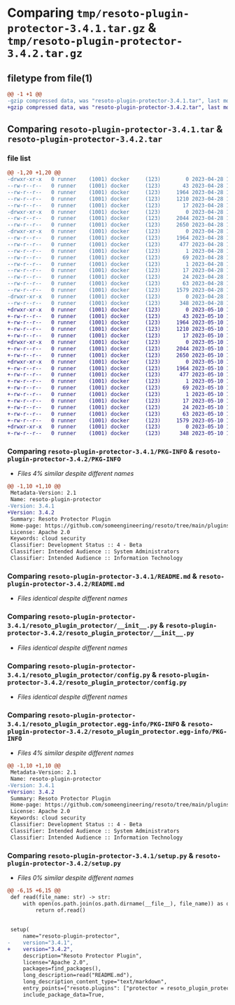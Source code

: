 # Comparing `tmp/resoto-plugin-protector-3.4.1.tar.gz` & `tmp/resoto-plugin-protector-3.4.2.tar.gz`

## filetype from file(1)

```diff
@@ -1 +1 @@
-gzip compressed data, was "resoto-plugin-protector-3.4.1.tar", last modified: Fri Apr 28 15:14:23 2023, max compression
+gzip compressed data, was "resoto-plugin-protector-3.4.2.tar", last modified: Wed May 10 12:24:45 2023, max compression
```

## Comparing `resoto-plugin-protector-3.4.1.tar` & `resoto-plugin-protector-3.4.2.tar`

### file list

```diff
@@ -1,20 +1,20 @@
-drwxr-xr-x   0 runner    (1001) docker     (123)        0 2023-04-28 15:14:23.220754 resoto-plugin-protector-3.4.1/
--rw-r--r--   0 runner    (1001) docker     (123)       43 2023-04-28 15:12:04.000000 resoto-plugin-protector-3.4.1/MANIFEST.in
--rw-r--r--   0 runner    (1001) docker     (123)     1964 2023-04-28 15:14:23.220754 resoto-plugin-protector-3.4.1/PKG-INFO
--rw-r--r--   0 runner    (1001) docker     (123)     1210 2023-04-28 15:12:04.000000 resoto-plugin-protector-3.4.1/README.md
--rw-r--r--   0 runner    (1001) docker     (123)       17 2023-04-28 15:12:04.000000 resoto-plugin-protector-3.4.1/requirements.txt
-drwxr-xr-x   0 runner    (1001) docker     (123)        0 2023-04-28 15:14:23.220754 resoto-plugin-protector-3.4.1/resoto_plugin_protector/
--rw-r--r--   0 runner    (1001) docker     (123)     2044 2023-04-28 15:12:04.000000 resoto-plugin-protector-3.4.1/resoto_plugin_protector/__init__.py
--rw-r--r--   0 runner    (1001) docker     (123)     2650 2023-04-28 15:12:04.000000 resoto-plugin-protector-3.4.1/resoto_plugin_protector/config.py
-drwxr-xr-x   0 runner    (1001) docker     (123)        0 2023-04-28 15:14:23.220754 resoto-plugin-protector-3.4.1/resoto_plugin_protector.egg-info/
--rw-r--r--   0 runner    (1001) docker     (123)     1964 2023-04-28 15:14:23.000000 resoto-plugin-protector-3.4.1/resoto_plugin_protector.egg-info/PKG-INFO
--rw-r--r--   0 runner    (1001) docker     (123)      477 2023-04-28 15:14:23.000000 resoto-plugin-protector-3.4.1/resoto_plugin_protector.egg-info/SOURCES.txt
--rw-r--r--   0 runner    (1001) docker     (123)        1 2023-04-28 15:14:23.000000 resoto-plugin-protector-3.4.1/resoto_plugin_protector.egg-info/dependency_links.txt
--rw-r--r--   0 runner    (1001) docker     (123)       69 2023-04-28 15:14:23.000000 resoto-plugin-protector-3.4.1/resoto_plugin_protector.egg-info/entry_points.txt
--rw-r--r--   0 runner    (1001) docker     (123)        1 2023-04-28 15:14:23.000000 resoto-plugin-protector-3.4.1/resoto_plugin_protector.egg-info/not-zip-safe
--rw-r--r--   0 runner    (1001) docker     (123)       17 2023-04-28 15:14:23.000000 resoto-plugin-protector-3.4.1/resoto_plugin_protector.egg-info/requires.txt
--rw-r--r--   0 runner    (1001) docker     (123)       24 2023-04-28 15:14:23.000000 resoto-plugin-protector-3.4.1/resoto_plugin_protector.egg-info/top_level.txt
--rw-r--r--   0 runner    (1001) docker     (123)       63 2023-04-28 15:14:23.220754 resoto-plugin-protector-3.4.1/setup.cfg
--rw-r--r--   0 runner    (1001) docker     (123)     1579 2023-04-28 15:12:04.000000 resoto-plugin-protector-3.4.1/setup.py
-drwxr-xr-x   0 runner    (1001) docker     (123)        0 2023-04-28 15:14:23.220754 resoto-plugin-protector-3.4.1/test/
--rw-r--r--   0 runner    (1001) docker     (123)      348 2023-04-28 15:12:04.000000 resoto-plugin-protector-3.4.1/test/test_config.py
+drwxr-xr-x   0 runner    (1001) docker     (123)        0 2023-05-10 12:24:45.810034 resoto-plugin-protector-3.4.2/
+-rw-r--r--   0 runner    (1001) docker     (123)       43 2023-05-10 12:23:04.000000 resoto-plugin-protector-3.4.2/MANIFEST.in
+-rw-r--r--   0 runner    (1001) docker     (123)     1964 2023-05-10 12:24:45.810034 resoto-plugin-protector-3.4.2/PKG-INFO
+-rw-r--r--   0 runner    (1001) docker     (123)     1210 2023-05-10 12:23:04.000000 resoto-plugin-protector-3.4.2/README.md
+-rw-r--r--   0 runner    (1001) docker     (123)       17 2023-05-10 12:23:04.000000 resoto-plugin-protector-3.4.2/requirements.txt
+drwxr-xr-x   0 runner    (1001) docker     (123)        0 2023-05-10 12:24:45.806034 resoto-plugin-protector-3.4.2/resoto_plugin_protector/
+-rw-r--r--   0 runner    (1001) docker     (123)     2044 2023-05-10 12:23:04.000000 resoto-plugin-protector-3.4.2/resoto_plugin_protector/__init__.py
+-rw-r--r--   0 runner    (1001) docker     (123)     2650 2023-05-10 12:23:04.000000 resoto-plugin-protector-3.4.2/resoto_plugin_protector/config.py
+drwxr-xr-x   0 runner    (1001) docker     (123)        0 2023-05-10 12:24:45.810034 resoto-plugin-protector-3.4.2/resoto_plugin_protector.egg-info/
+-rw-r--r--   0 runner    (1001) docker     (123)     1964 2023-05-10 12:24:45.000000 resoto-plugin-protector-3.4.2/resoto_plugin_protector.egg-info/PKG-INFO
+-rw-r--r--   0 runner    (1001) docker     (123)      477 2023-05-10 12:24:45.000000 resoto-plugin-protector-3.4.2/resoto_plugin_protector.egg-info/SOURCES.txt
+-rw-r--r--   0 runner    (1001) docker     (123)        1 2023-05-10 12:24:45.000000 resoto-plugin-protector-3.4.2/resoto_plugin_protector.egg-info/dependency_links.txt
+-rw-r--r--   0 runner    (1001) docker     (123)       69 2023-05-10 12:24:45.000000 resoto-plugin-protector-3.4.2/resoto_plugin_protector.egg-info/entry_points.txt
+-rw-r--r--   0 runner    (1001) docker     (123)        1 2023-05-10 12:24:45.000000 resoto-plugin-protector-3.4.2/resoto_plugin_protector.egg-info/not-zip-safe
+-rw-r--r--   0 runner    (1001) docker     (123)       17 2023-05-10 12:24:45.000000 resoto-plugin-protector-3.4.2/resoto_plugin_protector.egg-info/requires.txt
+-rw-r--r--   0 runner    (1001) docker     (123)       24 2023-05-10 12:24:45.000000 resoto-plugin-protector-3.4.2/resoto_plugin_protector.egg-info/top_level.txt
+-rw-r--r--   0 runner    (1001) docker     (123)       63 2023-05-10 12:24:45.810034 resoto-plugin-protector-3.4.2/setup.cfg
+-rw-r--r--   0 runner    (1001) docker     (123)     1579 2023-05-10 12:23:04.000000 resoto-plugin-protector-3.4.2/setup.py
+drwxr-xr-x   0 runner    (1001) docker     (123)        0 2023-05-10 12:24:45.810034 resoto-plugin-protector-3.4.2/test/
+-rw-r--r--   0 runner    (1001) docker     (123)      348 2023-05-10 12:23:04.000000 resoto-plugin-protector-3.4.2/test/test_config.py
```

### Comparing `resoto-plugin-protector-3.4.1/PKG-INFO` & `resoto-plugin-protector-3.4.2/PKG-INFO`

 * *Files 4% similar despite different names*

```diff
@@ -1,10 +1,10 @@
 Metadata-Version: 2.1
 Name: resoto-plugin-protector
-Version: 3.4.1
+Version: 3.4.2
 Summary: Resoto Protector Plugin
 Home-page: https://github.com/someengineering/resoto/tree/main/plugins/protector
 License: Apache 2.0
 Keywords: cloud security
 Classifier: Development Status :: 4 - Beta
 Classifier: Intended Audience :: System Administrators
 Classifier: Intended Audience :: Information Technology
```

### Comparing `resoto-plugin-protector-3.4.1/README.md` & `resoto-plugin-protector-3.4.2/README.md`

 * *Files identical despite different names*

### Comparing `resoto-plugin-protector-3.4.1/resoto_plugin_protector/__init__.py` & `resoto-plugin-protector-3.4.2/resoto_plugin_protector/__init__.py`

 * *Files identical despite different names*

### Comparing `resoto-plugin-protector-3.4.1/resoto_plugin_protector/config.py` & `resoto-plugin-protector-3.4.2/resoto_plugin_protector/config.py`

 * *Files identical despite different names*

### Comparing `resoto-plugin-protector-3.4.1/resoto_plugin_protector.egg-info/PKG-INFO` & `resoto-plugin-protector-3.4.2/resoto_plugin_protector.egg-info/PKG-INFO`

 * *Files 4% similar despite different names*

```diff
@@ -1,10 +1,10 @@
 Metadata-Version: 2.1
 Name: resoto-plugin-protector
-Version: 3.4.1
+Version: 3.4.2
 Summary: Resoto Protector Plugin
 Home-page: https://github.com/someengineering/resoto/tree/main/plugins/protector
 License: Apache 2.0
 Keywords: cloud security
 Classifier: Development Status :: 4 - Beta
 Classifier: Intended Audience :: System Administrators
 Classifier: Intended Audience :: Information Technology
```

### Comparing `resoto-plugin-protector-3.4.1/setup.py` & `resoto-plugin-protector-3.4.2/setup.py`

 * *Files 0% similar despite different names*

```diff
@@ -6,15 +6,15 @@
 def read(file_name: str) -> str:
     with open(os.path.join(os.path.dirname(__file__), file_name)) as of:
         return of.read()
 
 
 setup(
     name="resoto-plugin-protector",
-    version="3.4.1",
+    version="3.4.2",
     description="Resoto Protector Plugin",
     license="Apache 2.0",
     packages=find_packages(),
     long_description=read("README.md"),
     long_description_content_type="text/markdown",
     entry_points={"resoto.plugins": ["protector = resoto_plugin_protector:ProtectorPlugin"]},
     include_package_data=True,
```

